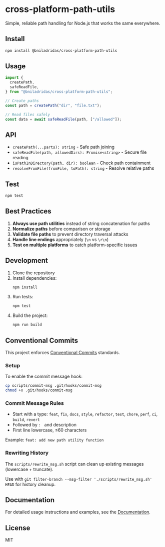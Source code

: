 # cross-platform-path-utils

Simple, reliable path handling for Node.js that works the same everywhere.

## Install

```bash
npm install @bniladridas/cross-platform-path-utils
```

## Usage

```typescript
import {
  createPath,
  safeReadFile,
} from "@bniladridas/cross-platform-path-utils";

// Create paths
const path = createPath("dir", "file.txt");

// Read files safely
const data = await safeReadFile(path, ["/allowed"]);
```

## API

- `createPath(...parts): string` - Safe path joining
- `safeReadFile(path, allowedDirs): Promise<string>` - Secure file reading
- `isPathInDirectory(path, dir): boolean` - Check path containment
- `resolveFromFile(fromFile, toPath): string` - Resolve relative paths

## Test

```bash
npm test
```

## Best Practices

1. **Always use path utilities** instead of string concatenation for paths
2. **Normalize paths** before comparison or storage
3. **Validate file paths** to prevent directory traversal attacks
4. **Handle line endings** appropriately (`\n` vs `\r\n`)
5. **Test on multiple platforms** to catch platform-specific issues

## Development

1. Clone the repository
2. Install dependencies:
   ```bash
   npm install
   ```
3. Run tests:
   ```bash
   npm test
   ```
4. Build the project:
   ```bash
   npm run build
   ```

## Conventional Commits

This project enforces [Conventional Commits](https://conventionalcommits.org/) standards.

### Setup

To enable the commit message hook:

```bash
cp scripts/commit-msg .git/hooks/commit-msg
chmod +x .git/hooks/commit-msg
```

### Commit Message Rules

- Start with a type: `feat`, `fix`, `docs`, `style`, `refactor`, `test`, `chore`, `perf`, `ci`, `build`, `revert`
- Followed by `: ` and description
- First line lowercase, ≤60 characters

Example: `feat: add new path utility function`

### Rewriting History

The `scripts/rewrite_msg.sh` script can clean up existing messages (lowercase + truncate).

Use with `git filter-branch --msg-filter './scripts/rewrite_msg.sh' HEAD` for history cleanup.

## Documentation

For detailed usage instructions and examples, see the [Documentation](./docs/usage.md).

## License

MIT
